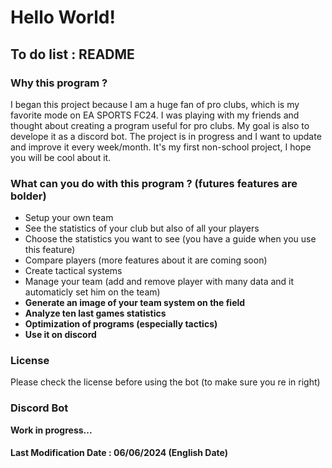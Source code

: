 # Hello World!

## To do list : README

### Why this program ?
I began this project because I am a huge fan of pro clubs, which is my favorite mode on EA SPORTS FC24. I was playing with my friends and thought about creating a program useful for pro clubs. My goal is also to develope it as a discord bot. The project is in progress and I want to update and improve it every week/month. It's my first non-school project, I hope you will be cool about it.

### What can you do with this program ? (futures features are bolder)
* Setup your own team
* See the statistics of your club but also of all your players
* Choose the statistics you want to see (you have a guide when you use this feature)
* Compare players (more features about it are coming soon)
* Create tactical systems
* Manage your team (add and remove player with many data and it automaticly set him on the team)
* **Generate an image of your team system on the field**
* **Analyze ten last games statistics**
* **Optimization of programs (especially tactics)**
* **Use it on discord**

### License
Please check the license before using the bot (to make sure you re in right)


### Discord Bot 
**Work in progress...**

#### Last Modification Date : 06/06/2024 (English Date)